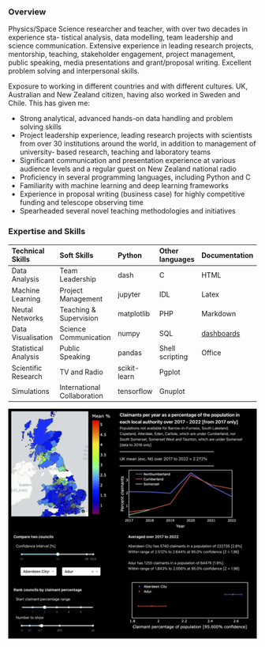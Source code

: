### Overview 

Physics/Space Science researcher and teacher, with over two decades in experience sta- tistical analysis, data modelling, team leadership and science communication. Extensive experience in leading research projects, mentorship, teaching, stakeholder engagement, project management, public speaking, media presentations and grant/proposal writing. Excellent problem solving and interpersonal skills.

Exposure to working in different countries and with different cultures. UK, Australian and New Zealand citizen, having also worked in Sweden and Chile. This has given me:
- Strong analytical, advanced hands-on data handling and problem solving skills
- Project leadership experience, leading research projects with scientists from over 30 institutions around the world, in addition to management of university- based research, teaching and laboratory teams
- Significant communication and presentation experience at various audience levels and a regular guest on New Zealand national radio
- Proficiency in several programming languages, including Python and C
- Familiarity with machine learning and deep learning frameworks
- Experience in proposal writing (business case) for highly competitive funding and telescope observing time
- Spearheaded several novel teaching methodologies and initiatives

### Expertise and Skills

Technical Skills | Soft Skills | Python | Other languages | Documentation| 
| :---    | :--  | :---   | :---            | :--- 	       | 
Data Analysis | Team Leadership |  dash      | C                 | HTML  |
Machine  Learning | Project Management |  jupyter	    	| IDL               |Latex  |
Neutal Networks     | Teaching & Supervision|  matplotlib  | PHP  | Markdown |
Data Visualisation | Science Communication |   numpy    | SQL               | [dashboards](https://github.com/steviecurran/dashboards)|
Statistical Analysis | Public Speaking|   pandas               | Shell scripting     |  Office       |
Scientific Research | TV and Radio   |    scikit-learn         | Pgplot              |        |
Simulations |  International Collaboration  | tensorflow           | Gnuplot             |        |

![](https://raw.githubusercontent.com/steviecurran/UK-employment/refs/heads/main/page3.png)
             
<!--
**steviecurran/steviecurran** is a ✨ _special_ ✨ repository because its `README.md` (this file) appears on your GitHub profile.


Here are some ideas to get you started:

- 🔭 I’m currently working on ...
- 🌱 I’m currently learning ...
- 👯 I’m looking to collaborate on ...
- 🤔 I’m looking for help with ...
- 💬 Ask me about ...
- 📫 How to reach me: ...
- 😄 Pronouns: ...
- ⚡ Fun fact: ...
-->

